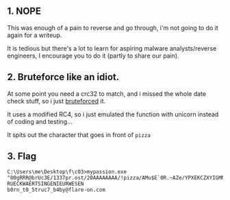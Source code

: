 ## 1. NOPE

This was enough of a pain to reverse and go through, i'm not going to do it again for a writeup.

It is tedious but there's a lot to learn for aspiring malware analysts/reverse engineers, I encourage you to do it (partly to share our pain).


## 2. Bruteforce like an idiot.

At some point you need a crc32 to match, and i missed the whole date check stuff, so i just [bruteforced](find_key_for_crc.py) it.

It uses a modified RC4, so i just emulated the function with unicorn instead of coding and testing...

It spits out the character that goes in front of `pizza`

## 3. Flag

```
C:\Users\me\Desktop\f\c03>mypassion.exe "00gRRR@brUc3E/1337pr.ost/20AAAAAAAA/!pizza/AMu$E`0R.~AZe/YPXEKCZXYIGMNOXNMXPYCXGXN/ob5cUr3/fin/"
RUECKWAERTSINGENIEURWESEN
b0rn_t0_5truc7_b4by@flare-on.com
``` 
